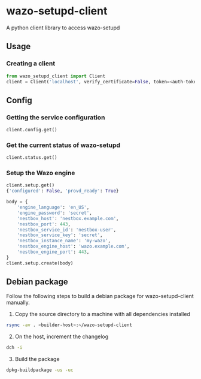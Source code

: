 # wazo-setupd-client

A python client library to access wazo-setupd

## Usage

### Creating a client

```python
from wazo_setupd_client import Client
client = Client('localhost', verify_certificate=False, token=<auth-token>)
```

## Config

### Getting the service configuration

```python
client.config.get()
```

### Get the current status of wazo-setupd

```python
client.status.get()
```

### Setup the Wazo engine

```python
client.setup.get()
{'configured': False, 'provd_ready': True}

body = {
    'engine_language': 'en_US',
    'engine_password': 'secret',
    'nestbox_host': 'nestbox.example.com',
    'nestbox_port': 443,
    'nestbox_service_id': 'nestbox-user',
    'nestbox_service_key': 'secret',
    'nestbox_instance_name': 'my-wazo',
    'nestbox_engine_host': 'wazo.example.com',
    'nestbox_engine_port': 443,
}
client.setup.create(body)
```

## Debian package

Follow the following steps to build a debian package for wazo-setupd-client manually.

1. Copy the source directory to a machine with all dependencies installed

```sh
rsync -av . <builder-host>:~/wazo-setupd-client
```

2. On the host, increment the changelog

```sh
dch -i
```

3. Build the package

```sh
dpkg-buildpackage -us -uc
```
